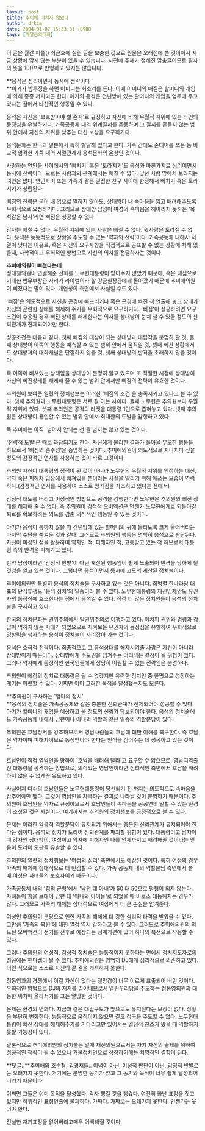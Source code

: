 ```yaml
---
layout: post
title: 추미애 미치지 않았다
author: drkim
date: 2004-01-07 15:33:31 +0900
tags: [깨달음의대화]
---
```

이 글은 월간 피플() 최근호에 실린 글을 보충한 것으로 원문은 오래전에 쓴 것이어서 지금 상황에 맞지 않는 부분이 있을 수 있습니다. 사전에 주제가 정해진 맞춤글이므로 필자의 뜻을 100프로 반영하고 있지는 않습니다. 

**응석은 심리이면서 동시에 전략이다   
**아기가 밥투정을 하면 어머니는 회초리를 든다. 이때 어머니의 매질은 할머니의 개입에 의해 종종 저지되곤 한다. 아기의 응석은 건넌방에 있는 할머니의 개입을 염두에 두고 있다는 점에서 타산적인 행동일 수 있다. 

응석은 자신을 '보호받아야 할 존재'로 규정하고 자신에 비해 우월적 지위에 있는 타인의 동정심을 유발하기다. 가족공동체 내의 위계질서를 존중하며 그 질서를 흔들지 않는 범위 안에서 자신의 지위를 낮추는 대신 보상을 요구하기다. 

응석문화는 한국과 일본에서 특히 발달해 있다고 한다. 가족 간에도 존대어를 쓰는 등 비교적 엄격한 가족 내의 서열관계가 응석문화의 온상인 것이다. 

사랑하는 연인들 사이에서의 '삐치기' 혹은 '토라지기'도 응석과 마찬가지로 심리이면서 동시에 전략이다. 모르는 사람과의 관계에서는 삐칠 수 없다. 낯선 사람 앞에서 토라지는 여인은 없다. 연인사이 또는 가족과 같은 밀접한 친구 사이에 한정해서 삐치기 혹은 토라지기가 성립된다. 

삐침의 전략은 굳이 내 입으로 말하지 않아도, 상대방이 내 속마음을 읽고 배려해주도록 우회적으로 요청하기다. 그러므로 상대방 남성이 여성의 속마음을 헤아리지 못하는 '목석같은 남자'라면 삐짐은 성공할 수 없다. 

강자는 삐칠 수 없다. 우월적 지위에 있는 사람은 삐칠 수 없다. 윗사람은 토라질 수 없다. 응석은 능동적으로 상황을 주도할 수 없는 '약자의 전략'이다. 가족공동체 내에서 서열이 낮다는 이유로, 혹은 자신의 요구사항을 직접적으로 공표할 수 없는 상황에 처해 있을때, 자학적이고 우회적인 방법으로 자신의 의사를 전달하자는 것이다. 

**추미애의원이 삐쳤다는데**  
정대철의원이 연결해준 전화를 노무현대통령이 받아주지 않았기 때문에, 혹은 내심으로 기대한 법무부장관 자리가 라이벌이라 할 강금실장관에게 돌아갔기 때문에 추미애의원이 삐졌다는 말이 있다. 개연성의 측면에서 사실일 수도 있다. 

'삐짐'은 의도적으로 자신을 곤경에 빠뜨리거나 혹은 곤경에 빠진 척 연출해 놓고 상대가 자신의 곤란한 상태를 해제해 주기를 우회적으로 요구하기다. '삐짐'이 성공하려면 요구조건이 수용될 경우 삐진 상태를 해제한다는 의사를 상대방이 눈치 챌 수 있을 정도의 신뢰관계가 전제되어야만 한다. 

성공조건은 다음과 같다. 첫째 삐짐의 대상이 되는 상대방과 대립각을 분명히 할 것, 둘째 상대방이 이쪽의 행동을 예측할 수 있는 범위 안에서 움직일 것, 셋째 삐친 상황에서도 상대방과의 대화채널은 단절하지 않을 것, 넷째 상대방의 반격을 초래하지 않을 것이다. 

즉 이쪽이 삐쳐있는 상태임을 상대방이 분명히 알고 있으며 또 적절한 시점에 상대방이 자신의 삐진상태를 해제해 줄 수 있는 범위 안에서만 삐짐의 전략이 유효한 것이다. 

추의원이 보여준 일련의 정치행보는 이러한 '삐짐의 조건'을 충족시키고 있다고 볼 수 있다. 첫째 추의원과 노무현대통령은 서로 잘 아는 사이다. 둘째 노무현은 추의원보다 우월적 지위에 있다. 셋째 추의원은 공격의 타켓을 대통령 1인으로 좁혀놓고 있다. 넷째 추의원은 상대방이 용인할 수 있는 범위 안에서 최대한의 도발을 감행하고 있다. 

즉 추미애는 아직 '넘어서 안되는 선'을 넘지는 않고 있는 것이다. 

'전략적 도발'은 때로 과장되기도 한다. 자신에게 불리한 결과가 돌아올 무모한 행동을 하므로서 '삐짐의 순수성'을 증명하는 것이다. 추미애의원이 의도적으로 지나치다 싶을 정도의 감정적인 언사를 사용하는 것이 바로 그것이다. 

추의원 자신이 대통령의 정적이 된 것이 아니라 노무현의 우월적 지위를 인정하는 대신, 약자 혹은 피해자 입장에서 삐져있을 뿐이라는 사실을 알리기 위해 애쓰는 모습이 역력하다.(감정적인 언사를 사용하여 스스로 망가짐을 자초하고 있다는 점에서)

감정적 태도를 버리고 이성적인 방법으로 공격을 감행한다면 노무현은 추의원의 삐진 상태를 해제해 줄 수 없다. 즉 추의원이 감적적 오버액션은 언젠가 노무현에게로 되돌아갈 퇴로를 확보하려는 의도를 감춘 의식적인 행동일 수 있는 것이다. 

아기가 응석이 통하지 않을 때 건넌방에 있는 할머니의 귀에 들리도록 크게 울어버리는 마지막 수단을 숨겨둔 것과 같다. 그러므로 추의원의 행동은 명백히 응석으로 판단된다. 자신이 여성인 점을 활용하여 약자인 척, 피해자인 척, 고통받고 있는 척 하므로서 대통령 측의 반격을 피해가고 있다. 

만약 남성이라면 '감정적 반발'이 아닌 계산된 행동임이 쉽게 노출되어 반격을 당하게 될 것임을 알고 있는 것이다. 그렇다면 응석이면서 동시에 고도의 계산된 정치술이다. 

추미애의원만 특별히 응석의 정치술을 구사하고 있는 것은 아니다. 최병렬 한나라당 대표의 단식투쟁도 '응석 정치'의 일종이라 볼 수 있다. 노무현대통령의 재신임제안도 유권자의 동정심에 호소한다는 점에서 응석일 수 있다. 점점 더 많은 정치인들이 응석의 정치술을 구사하고 있다. 

한국의 정치문화는 권위주의에서 탈권위주의로 이행하고 있다. 어차피 권위와 명령과 강압이 먹히지 않는 시대가 되었으므로 지켜보는 유권자의 동정심을 유발하여 우회적으로 영향력을 행사하는 응석이 정치술이 자리잡아 가는 것이다. 

응석은 소극적 전략이다. 최종적으로 그 응석상태를 해제시켜줄 사람은 자신이 아니라 상대방이기 때문이다. 상대방에게 주도권을 넘겨주는 어리석은 결정이 될 위험이 있다. 그러나 약자에게 동정적인 한국인들에게 상당히 어필할 수 있는 전략임은 분명하다. 

추의원이 삐짐의 정치로 대통령은 될 수 없겠지만 유력한 정치인 중 한명으로 성장하는 계기는 마련할 수 있다. 어쩌면 이미 그러한 목적을 달성했는지도 모른다. 

**추의원이 구사하는 '엄마의 정치'  
**응석의 정치술은 가족공동체와 같은 충분한 신뢰관계가 전제되어야 성공할 수 있다. 아기가 할머니의 개입을 예상하고 울 정도의 신뢰가 담보되어야 한다. 응석의 정치술에도 가족공동체 내에서 남편이나 아내의 역할과 같은 일종의 역할분담이 있다. 

추의원은 호남정서를 강조하므로서 영남사람들의 호남에 대한 이해를 촉구한다. 즉 호남은 약자이며 피해자이므로 동정받아야 한다는 인식을 심어주는 데 성공하고 있는 것이다. 

호남인이 직접 영남인을 향하여 '호남을 배려해 달라'고 요구할 수 없으므로, 영남지역출신 대통령을 공격하는 방법으로, 의식있는 영남인이라면 심리적인 측면에서 호남을 배려하지 않을 수 없게끔 유도하고 있다. 

사실이지 다수의 호남인들은 노무현대통령이 당선되기 전 까지는 의도적으로 속마음을 감추어야만 했다. 그것이 영남인을 자극하는 결과로 나타날 것이 분명하기 때문이다. 추의원이 호남인을 약자로 규정하므로서 호남인들이 속마음을 공공연히 말할 수 있는 환경이 조성된 것은 사실이다. 여기까지는 추의원의 정치행보를 긍정적으로 볼 수 있다. 

문제는 이러한 암묵적 역할분담이 유지되기 위해서는 충분한 신뢰관계가 유지되어야 한다는 점이다. 응석의 정치가 도리어 신뢰관계를 파괴할 위험이 있다. 대통령이고 남자이며 강자인 상대방이, 여성이고 약자에 피해자인 나를 언제까지고 배려해줄 것이라는 믿음이 도리어 오판을 유발할 수 있다. 

추의원의 일련의 정치행보는 '여성의 심리' 측면에서도 예상된 것이다. 특히 여성의 경우 가족의 해체에 상대적으로 더 민감할 수 있다. 가족 공동체 내의 역할분담 측면에서 볼 때 여성은 자녀들의 보호자이기 때문이다. 

가족공동체 내의 '힘의 균형'에서 '남편 대 아내'가 50 대 50으로 평형이 되지 않는다. 자녀들이 힘을 보태어 남편 대 '아내와 아이들'로 되었을 때 비로소 대등해지는 경우가 많다. 그러므로 가족의 해체는 상대적으로 여성에게 더 큰 손실을 안겨준다. 

여성인 추의원이 분당으로 인한 가족의 해체에 더 강한 심리적 타격을 받았을 수 있다. 그만큼 '가족의 복원'에 대한 열정 역시 강하다고 볼 수 있다. 그러므로 추미애의원의 의도된 오버액션이 선거를 전후로 예상되는 정계개편에 있어 하나의 복선으로 작용할 수 있다. 

그러나 추의원의 여성적, 감성적 정치술은 능동적이지 못하다는 면에서 정치지도자로의 성공에는 핸디캡이 될 수 있다. 추미애의원은 명백히 DJ에게 심리적으로 의존하고 있다. 이런 식으로는 스스로 자신의 갈 길을 개척하지 못한다. 

정동영과의 경쟁에서 이길 자신이 없다는 절망감이 너무 이르게 표출되어 버린 것이다. 우회적인 방법으로 DJ의 지지를 끌어내므로서 열린우리당을 주도하는 정동영의원과 대등한 위치에 올라서기를 그는 열망한 것이다. 

문제는 환경의 변화다. 지금과 같은 대립구도가 앞으로도 유지된다는 보장이 없다. 상황은 부단히 변화한다. 능동적으로 움직이지 않으면 결코 정국을 주도할 수 없다. 노무현대통령이 삐진 상태를 해제해주기를 기다리고만 있어서는 결정적 찬스가 왔을 때 역할하지 못할 가능성이 있다. 

결론적으로 추미애의원의 정치술은 일개 재선의원으로서는 자기 자신의 출세를 위하여 성공적인 책략이 될 수 있으나 거물정치인으로 성장하기에는 치명적인 결함이 된다. 

**덧글..**추미애와 조순형, 김경재들.. 이념이 아닌, 이성적 판단이 아닌, 감정적 반발로는 오래가지 못한다. 거기에는 분명한 동기가 있고 그 동기와 목적이 너무 쉽게 달성되어 버리기 때문이다. 

어쩌면 그들은 이미 목적을 달성했다. 각자 챙길 것을 챙겼다. 여전히 화난 표정을 짓고 있지만 작위적인 표정연출에 불과하다. 가짜다. 가짜로는 오래가지 못한다. 언젠가는 웃어야 한다. 

진실한 자기표정을 잃어버리고매우 어색해질 것이다.